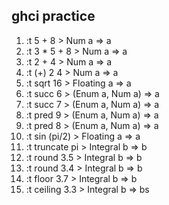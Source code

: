 ## ghci practice
1.   :t 5 + 8        >  Num a => a
2.   :t 3 * 5 + 8    >  Num a => a
3.   :t 2 + 4        >  Num a => a
4.   :t (+) 2 4      >  Num a => a
5.   :t sqrt 16      >  Floating a => a
6.   :t succ 6       >  (Enum a, Num a) => a
7.   :t succ 7       >  (Enum a, Num a) => a
8.   :t pred 9       >  (Enum a, Num a) => a
9.   :t pred 8       >  (Enum a, Num a) => a
10.  :t sin (pi/2)   >  Floating a => a
11.  :t truncate pi  >  Integral b => b
12.  :t round 3.5    >  Integral b => b
13.  :t round 3.4    >  Integral b => b
14.  :t floor 3.7    >  Integral b => b
15.  :t ceiling 3.3  >  Integral b => bs